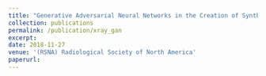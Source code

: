 ```yaml
---
title: "Generative Adversarial Neural Networks in the Creation of Synthetic Chest Radiographs: Can We Fool the Experts? "
collection: publications
permalink: /publication/xray_gan
excerpt: 
date: 2018-11-27
venue: '(RSNA) Radiological Society of North America'
paperurl: 
---
```

<!-- In this work, we propose and evaluate a GAN-like approach for generative modeling.

[<span style="color:blue">**PDF Version.**</span>
](https://ishansd.github.io/files/swg.pdf)
 -->